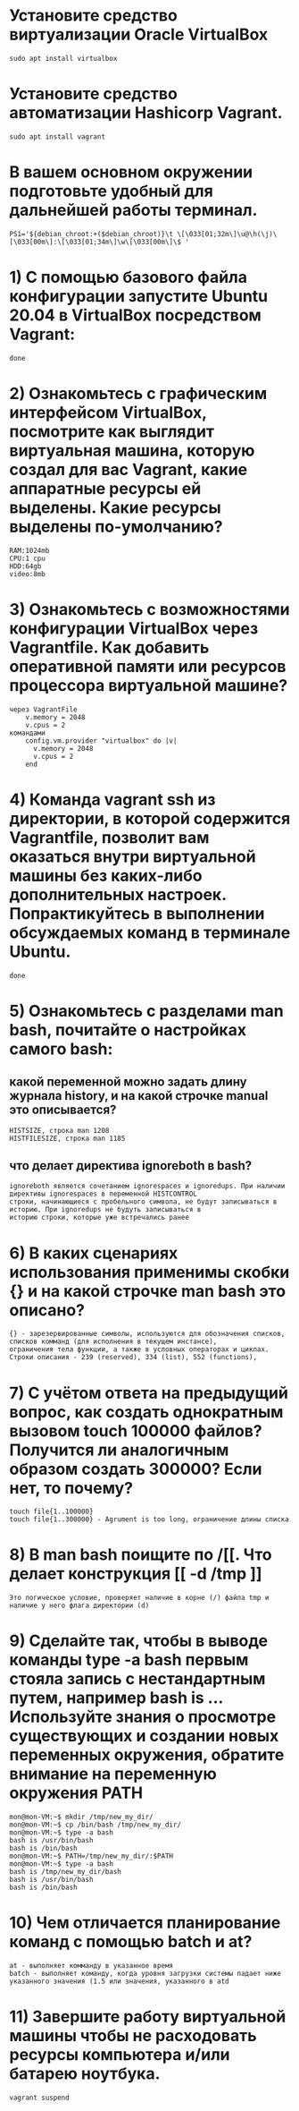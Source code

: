# Установите средство виртуализации Oracle VirtualBox
    sudo apt install virtualbox
# Установите средство автоматизации Hashicorp Vagrant.
    sudo apt install vagrant
# В вашем основном окружении подготовьте удобный для дальнейшей работы терминал.
    PS1='${debian_chroot:+($debian_chroot)}\t \[\033[01;32m\]\u@\h(\j)\[\033[00m\]:\[\033[01;34m\]\w\[\033[00m\]\$ '
# 1) С помощью базового файла конфигурации запустите Ubuntu 20.04 в VirtualBox посредством Vagrant:
    done
# 2) Ознакомьтесь с графическим интерфейсом VirtualBox, посмотрите как выглядит виртуальная машина, которую создал для вас Vagrant, какие аппаратные ресурсы ей выделены. Какие ресурсы выделены по-умолчанию?
    RAM:1024mb
    CPU:1 cpu
    HDD:64gb
    video:8mb
# 3) Ознакомьтесь с возможностями конфигурации VirtualBox через Vagrantfile. Как добавить оперативной памяти или ресурсов процессора виртуальной машине?
    через VagrantFile
        v.memory = 2048
        v.cpus = 2
    командами
        config.vm.provider "virtualbox" do |v|
          v.memory = 2048
          v.cpus = 2
        end
# 4) Команда vagrant ssh из директории, в которой содержится Vagrantfile, позволит вам оказаться внутри виртуальной машины без каких-либо дополнительных настроек. Попрактикуйтесь в выполнении обсуждаемых команд в терминале Ubuntu.
    done
# 5) Ознакомьтесь с разделами man bash, почитайте о настройках самого bash:
## какой переменной можно задать длину журнала history, и на какой строчке manual это описывается?
    HISTSIZE, строка man 1208
    HISTFILESIZE, строка man 1185
## что делает директива ignoreboth в bash?
    ignoreboth является сочетанием ignorespaces и ignoredups. При наличии директивы ignorespaces в переменной HISTCONTROL
    строки, начинающиеся с пробельного символа, не будут записываться в историю. При ignoredups не будуть записываться в
    историю строки, которые уже встречались ранее

# 6) В каких сценариях использования применимы скобки {} и на какой строчке man bash это описано?
    {} - зарезервированные символы, используются для обозначения списков, списков комманд (для исполнения в текущем инстансе),
    ограничения тела функции, а также в условных операторах и циклах. Строки описания - 239 (reserved), 334 (list), 552 (functions),
# 7) С учётом ответа на предыдущий вопрос, как создать однократным вызовом touch 100000 файлов? Получится ли аналогичным образом создать 300000? Если нет, то почему?
    touch file{1..100000}
    touch file{1..300000} - Agrument is too long, ограничение длины списка
# 8) В man bash поищите по /\[\[. Что делает конструкция [[ -d /tmp ]]
    Это логическое условие, проверяет наличие в корне (/) файла tmp и наличие у него флага директории (d)
# 9) Сделайте так, чтобы в выводе команды type -a bash первым стояла запись с нестандартным путем, например bash is ... Используйте знания о просмотре существующих и создании новых переменных окружения, обратите внимание на переменную окружения PATH
    mon@mon-VM:~$ mkdir /tmp/new_my_dir/
    mon@mon-VM:~$ cp /bin/bash /tmp/new_my_dir/
    mon@mon-VM:~$ type -a bash
    bash is /usr/bin/bash
    bash is /bin/bash
    mon@mon-VM:~$ PATH=/tmp/new_my_dir/:$PATH
    mon@mon-VM:~$ type -a bash
    bash is /tmp/new_my_dir/bash
    bash is /usr/bin/bash
    bash is /bin/bash
# 10) Чем отличается планирование команд с помощью batch и at?
    at - выполняет комманду в указанное время
    batch - выполняет команду, когда уровня загрузки системы падает ниже указанного значения (1.5 или значения, указанного в atd
# 11) Завершите работу виртуальной машины чтобы не расходовать ресурсы компьютера и/или батарею ноутбука.
    vagrant suspend